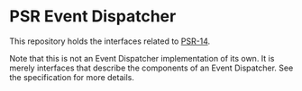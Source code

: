 PSR Event Dispatcher
====================

This repository holds the interfaces related to [PSR-14](http://www.php-fig.org/psr/psr-14/).

Note that this is not an Event Dispatcher implementation of its own. It is merely interfaces that describe the components of an Event Dispatcher. See the specification for more
details.
